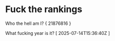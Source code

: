 # Fuck the rankings

Who the hell am I?
{ 21876816 }

What fucking year is it?
[ 2025-07-14T15:36:40Z ]
